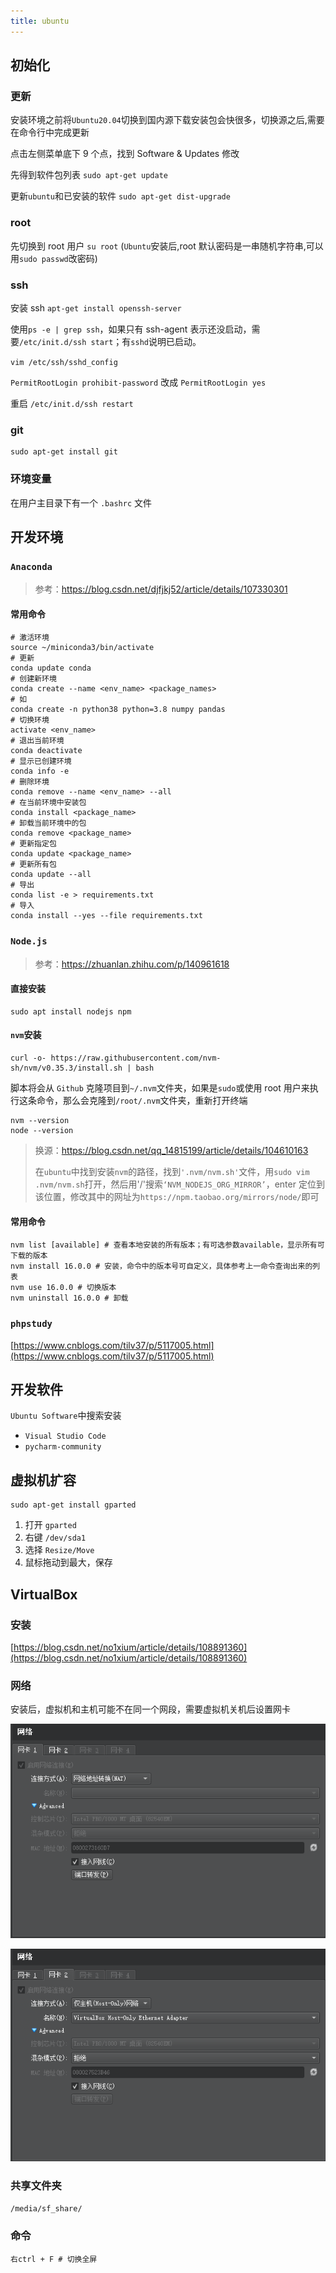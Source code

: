 ```yaml
---
title: ubuntu
---
```


## 初始化

### 更新

安装环境之前将`Ubuntu20.04`切换到国内源下载安装包会快很多，切换源之后,需要在命令行中完成更新

点击左侧菜单底下 9 个点，找到 Software & Updates 修改

先得到软件包列表 `sudo apt-get update`

更新`ubuntu`和已安装的软件 `sudo apt-get dist-upgrade`

### root

先切换到 root 用户 `su root` (`Ubuntu`安装后,root 默认密码是一串随机字符串,可以用`sudo passwd`改密码)

### ssh

安装 ssh `apt-get install openssh-server`

使用`ps -e | grep ssh`，如果只有 ssh-agent 表示还没启动，需要`/etc/init.d/ssh start`；有`sshd`说明已启动。

`vim /etc/ssh/sshd_config`

`PermitRootLogin prohibit-password` 改成 `PermitRootLogin yes`

重启 `/etc/init.d/ssh restart`

### git

```shell
sudo apt-get install git
```

### 环境变量

在用户主目录下有一个 `.bashrc` 文件

## 开发环境

### `Anaconda`

> 参考：https://blog.csdn.net/djfjkj52/article/details/107330301

#### 常用命令

```shell
# 激活环境
source ~/miniconda3/bin/activate
# 更新
conda update conda
# 创建新环境
conda create --name <env_name> <package_names>
# 如
conda create -n python38 python=3.8 numpy pandas
# 切换环境
activate <env_name>
# 退出当前环境
conda deactivate
# 显示已创建环境
conda info -e
# 删除环境
conda remove --name <env_name> --all
# 在当前环境中安装包
conda install <package_name>
# 卸载当前环境中的包
conda remove <package_name>
# 更新指定包
conda update <package_name>
# 更新所有包
conda update --all
# 导出
conda list -e > requirements.txt
# 导入
conda install --yes --file requirements.txt
```

### `Node.js`

> 参考：https://zhuanlan.zhihu.com/p/140961618

#### 直接安装

```shell
sudo apt install nodejs npm
```

#### `nvm`安装

```shell
curl -o- https://raw.githubusercontent.com/nvm-sh/nvm/v0.35.3/install.sh | bash
```

脚本将会从 `Github` 克隆项目到`~/.nvm`文件夹，如果是`sudo`或使用 root 用户来执行这条命令，那么会克隆到`/root/.nvm`文件夹，重新打开终端

```shell
nvm --version
node --version
```

> 换源：https://blog.csdn.net/qq_14815199/article/details/104610163
>
> 在`ubuntu`中找到安装`nvm`的路径，找到`'.nvm/nvm.sh'`文件，用`sudo vim .nvm/nvm.sh`打开，然后用'/'搜索`‘NVM_NODEJS_ORG_MIRROR’`，enter 定位到该位置，修改其中的网址为`https://npm.taobao.org/mirrors/node/`即可

#### 常用命令

```shell
nvm list [available] # 查看本地安装的所有版本；有可选参数available，显示所有可下载的版本
nvm install 16.0.0 # 安装，命令中的版本号可自定义，具体参考上一命令查询出来的列表
nvm use 16.0.0 # 切换版本
nvm uninstall 16.0.0 # 卸载
```

### `phpstudy`

[https://www.cnblogs.com/tilv37/p/5117005.html](https://www.cnblogs.com/tilv37/p/5117005.html)

## 开发软件

`Ubuntu Software`中搜索安装

- `Visual Studio Code`
- `pycharm-community`

## 虚拟机扩容

```shell
sudo apt-get install gparted
```

1. 打开 `gparted`
2. 右键 `/dev/sda1`
3. 选择 `Resize/Move`
4. 鼠标拖动到最大，保存

## VirtualBox

### 安装

[https://blog.csdn.net/no1xium/article/details/108891360](https://blog.csdn.net/no1xium/article/details/108891360)

### 网络

安装后，虚拟机和主机可能不在同一个网段，需要虚拟机关机后设置网卡

![An image](./../../.vuepress/public/assets/img/ubuntu-virtualbox-network-1.png)

![An image](./../../.vuepress/public/assets/img/ubuntu-virtualbox-network-2.png)

### 共享文件夹

`/media/sf_share/`

### 命令

```shell
右ctrl + F # 切换全屏
```



